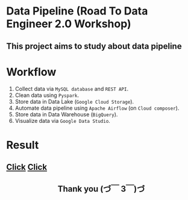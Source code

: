 # Data Pipeline (Road To Data Engineer 2.0 Workshop)
## This project aims to study about data pipeline

# Workflow
1. Collect data via `MySQL database` and `REST API`.
2. Clean data using `Pyspark`.
3. Store data in Data Lake (`Google Cloud Storage`). 
4. Automate data pipeline using `Apache Airflow` (on `Cloud composer`).
5. Store data in Data Warehouse (`BigQuery`).
6. Visualize data via `Google Data Studio`.
# Result
<a href="https://datastudio.google.com/s/vtfklLiURx8" target="_blank">Click</a>
[Click](https://datastudio.google.com/s/vtfklLiURx8{:target="_blank"})
---
<h2><div align="center">Thank you (づ￣ 3￣)づ</div></h2>
